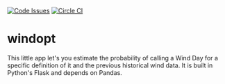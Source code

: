 [![Code Issues](https://www.quantifiedcode.com/api/v1/project/fd2baeb1747240e683a89393fc3b7bc3/badge.svg)](https://www.quantifiedcode.com/app/project/fd2baeb1747240e683a89393fc3b7bc3)
[![Circle CI](https://circleci.com/gh/huevosabio/windopt.svg?style=svg)](https://circleci.com/gh/huevosabio/windopt)

# windopt
This little app let's you estimate the probability of calling a Wind Day for a specific definition of it and the previous historical wind  data. It is built in Python's Flask and depends on Pandas.
